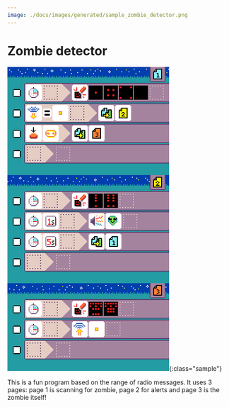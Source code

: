 ```yaml
---
image: ./docs/images/generated/sample_zombie_detector.png
---
```


# Zombie detector

![zombie detector program](../images/generated/sample_zombie_detector.png){:class="sample"}

This is a fun program based on the range of radio messages. It uses 3 pages: page 1 is scanning for zombie, page 2 for alerts and page 3 is the zombie itself!
